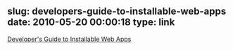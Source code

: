 slug: developers-guide-to-installable-web-apps
date: 2010-05-20 00:00:18
type: link
---

[Developer's Guide to Installable Web Apps](http://code.google.com/intl/de/chrome/apps/docs/developers_guide.html)
